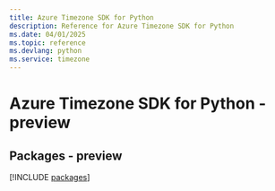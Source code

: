```yaml
---
title: Azure Timezone SDK for Python
description: Reference for Azure Timezone SDK for Python
ms.date: 04/01/2025
ms.topic: reference
ms.devlang: python
ms.service: timezone
---
```

# Azure Timezone SDK for Python - preview
## Packages - preview
[!INCLUDE [packages](timezone-index.md)]